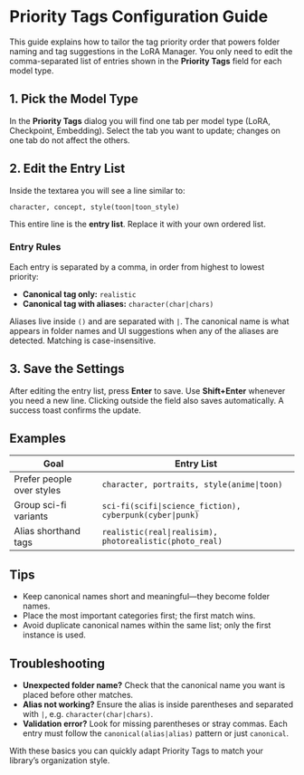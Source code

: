 # Priority Tags Configuration Guide

This guide explains how to tailor the tag priority order that powers folder naming and tag suggestions in the LoRA Manager. You only need to edit the comma-separated list of entries shown in the **Priority Tags** field for each model type.

## 1. Pick the Model Type

In the **Priority Tags** dialog you will find one tab per model type (LoRA, Checkpoint, Embedding). Select the tab you want to update; changes on one tab do not affect the others.

## 2. Edit the Entry List

Inside the textarea you will see a line similar to:

```
character, concept, style(toon|toon_style)
```

This entire line is the **entry list**. Replace it with your own ordered list.

### Entry Rules

Each entry is separated by a comma, in order from highest to lowest priority:

- **Canonical tag only:** `realistic`
- **Canonical tag with aliases:** `character(char|chars)`

Aliases live inside `()` and are separated with `|`. The canonical name is what appears in folder names and UI suggestions when any of the aliases are detected. Matching is case-insensitive.

## 3. Save the Settings

After editing the entry list, press **Enter** to save. Use **Shift+Enter** whenever you need a new line. Clicking outside the field also saves automatically. A success toast confirms the update.

## Examples

| Goal | Entry List |
| --- | --- |
| Prefer people over styles | `character, portraits, style(anime\|toon)` |
| Group sci-fi variants | `sci-fi(scifi\|science_fiction), cyberpunk(cyber\|punk)` |
| Alias shorthand tags | `realistic(real\|realisim), photorealistic(photo_real)` |

## Tips

- Keep canonical names short and meaningful—they become folder names.
- Place the most important categories first; the first match wins.
- Avoid duplicate canonical names within the same list; only the first instance is used.

## Troubleshooting

- **Unexpected folder name?** Check that the canonical name you want is placed before other matches.
- **Alias not working?** Ensure the alias is inside parentheses and separated with `|`, e.g. `character(char|chars)`.
- **Validation error?** Look for missing parentheses or stray commas. Each entry must follow the `canonical(alias|alias)` pattern or just `canonical`.

With these basics you can quickly adapt Priority Tags to match your library’s organization style.
